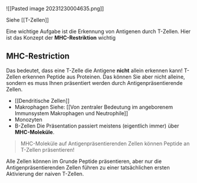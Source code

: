 ![[Pasted image 20231230004635.png]]

Siehe [[T-Zellen]]

Eine wichtige Aufgabe ist die Erkennung von Antigenen durch T-Zellen.
Hier ist das Konzept der **MHC-Restriktion** wichtig

## MHC-Restriction

Das bedeutet, dass eine T-Zelle die Antigene **nicht**  allein erkennen kann!
T-Zellen erkennen Peptide aus Proteinen. Das können Sie aber nicht alleine, sondern es muss Ihnen präsentiert werden durch Antigenpräsentierende Zellen.
- [[Dendritische Zellen]]
- Makrophagen
    Siehe: [[Von zentraler Bedeutung im angeborenem Immunsystem Makrophagen und Neutrophile]]
- Monozyten
- B-Zellen
Die Präsentation passiert meistens (eigentlich immer) über **MHC-Moleküle**.
>MHC-Moleküle auf Antigenpräsentierenden Zellen können Peptide an T-Zellen präsentieren!


Alle Zellen können im Grunde Peptide präsentieren, aber nur die Antigenpräsentierenden Zellen führen zu einer tatsächlichen ersten Aktivierung der naiven T-Zellen.
